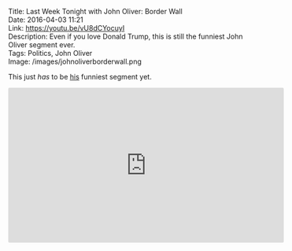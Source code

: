 Title: Last Week Tonight with John Oliver: Border Wall  
Date: 2016-04-03 11:21  
Link: https://youtu.be/vU8dCYocuyI  
Description: Even if you love Donald Trump, this is still the funniest John Oliver segment ever.  
Tags: Politics, John Oliver  
Image: /images/johnoliverborderwall.png  

This just *has* to be [his][1] funniest segment yet.

<iframe style="border-radius: 0.2em" width="560" height="315" src="https://www.youtube.com/embed/vU8dCYocuyI" frameborder="0" allowfullscreen></iframe>

[1]: /tags/John%20Oliver "Other posts featuring John Oliver"